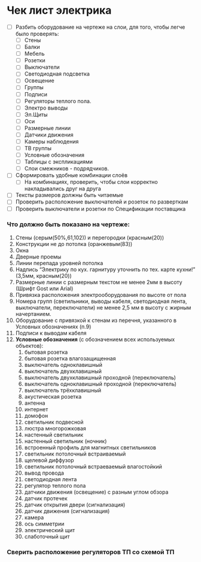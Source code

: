 # Чек лист электрика

- [ ]  Разбить оборудование на чертеже на слои, для того, чтобы легче было проверять:
    - [ ]  Стены
    - [ ]  Балки
    - [ ]  Мебель
    - [ ]  Розетки
    - [ ]  Выключатели
    - [ ]  Светодиодная подсветка
    - [ ]  Освещение
    - [ ]  Группы
    - [ ]  Подписи
    - [ ]  Регуляторы теплого пола.
    - [ ]  Электро выводы
    - [ ]  Эл.Щиты
    - [ ]  Оси
    - [ ]  Размерные линии
    - [ ]  Датчики движения
    - [ ]  Камеры наблюдения
    - [ ]  ТВ группы
    - [ ]  Условные обозначения
    - [ ]  Таблицы с экспликациями
    - [ ]  Слои смежников - подрядчиков.
- [ ]  Сформировать удобные комбинации слоёв
    - [ ]  На комбинациях, проверить, чтобы слои корректно накладывались друг на друга
- [ ]  Тексты размеров должны быть читаемые
- [ ]  Проверить расположение выключателей и розеток по разверткам
- [ ]  Проверить выключатели и розетки по Спецификации поставщика

### Что должно быть показано на чертеже:

1. Стены (серым(50%,61,102)) и перегородки (красным(20))
2. Конструкции не до потолка (оранжевым(83))
3. Окна
4. Дверные проемы
5. Линии перепада уровней потолка
6. Надпись “Электрику по кух. гарнитуру уточнить по тех. карте кухни!” (3,5мм, красным(20))
7. Размерные линии с размерным текстом не менее 2мм в высоту (Шрифт Gost или Arial)
8. Привязка расположения электрооборудования по высоте от пола
9. Номера групп (светильники, выводы кабеля, светодиодная лента, выключатели, переключатели) не менее 2,5 мм в высоту с жирным начертанием.
10. Оборудование с привязкой к стенам из перечня, указанного в Условных обозначениях (п.9)
11. Подписи к выводам кабеля
12. **Условные обозначения** (с обозначением всех используемых объектов):
    1. бытовая розетка
    2. бытовая розетка влагозащищенная
    3. выключатель одноклавишный
    4. выключатель двухклавишный
    5. выключатель двухклавишный проходной (переключатель)
    6. выключатель одноклавишный проходной (переключатель)
    7. выключатель трёхклавишный
    8. акустическая розетка
    9. антенна
    10. интернет
    11. домофон
    12. светильник подвесной
    13. люстра многорожковая
    14. настенный светильник
    15. настенный светильник (ночник)
    16. встроенный профиль для магнитных светильников
    17. светильник потолочный встраиваемый
    18. щелевой диффузор
    19. светильник потолочный встраеваемый влагостойкий
    20. вывод провода
    21. светодиодная лента
    22. регулятор теплого пола
    23. датчики движения (освещение) с разным углом обзора
    24. датчик протечек
    25. датчик открытия двери (сигнализация)
    26. датчик движения (сигнализация)
    27. камера
    28. ось симметрии
    29. электрический щит
    30. слаботочный щит

### Сверить расположение регуляторов ТП со схемой ТП

